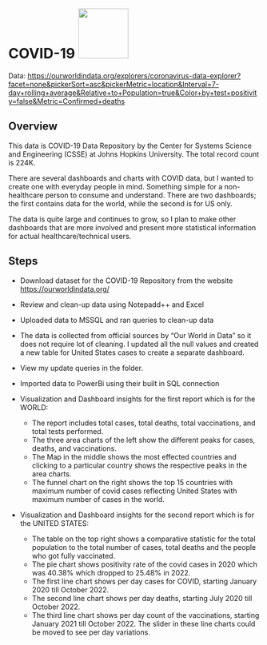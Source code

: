 # COVID-19 <img src="https://media.capc.org/svg-icons/CAPC_Toolkit_52-covid-19_zolnq6g.svg" width="100" height="100">

Data: https://ourworldindata.org/explorers/coronavirus-data-explorer?facet=none&pickerSort=asc&pickerMetric=location&Interval=7-day+rolling+average&Relative+to+Population=true&Color+by+test+positivity=false&Metric=Confirmed+deaths

## Overview
This data is COVID-19 Data Repository by the Center for Systems Science and Engineering (CSSE) at Johns Hopkins University. The total record count is 224K.

There are several dashboards and charts with COVID data, but I wanted to create one with everyday people in mind. Something simple for a non-healthcare person to consume and understand. There are two dashboards; the first contains data for the world, while the second is for US only.  

The data is quite large and continues to grow, so I plan to make other dashboards that are more involved and present more statistical information for actual healthcare/technical users.

## Steps
- Download dataset for the COVID-19 Repository from the website https://ourworldindata.org/
- Review and clean-up data using Notepadd++ and Excel
- Uploaded data to MSSQL and ran queries to clean-up data 
- The data is collected from official sources by “Our World in Data” so it does not require lot of cleaning. I updated all the null values and created a new table for United States cases to create a separate dashboard.
-	View my update queries in the folder. 
-	Imported data to PowerBi using their built in SQL connection
-	Visualization and Dashboard insights for the first report which is for the WORLD:
 	- The report includes total cases, total deaths, total vaccinations, and total tests performed.
 	- The three area charts of the left show the different peaks for cases, deaths, and vaccinations.
 	- The Map in the middle shows the most effected countries and clicking to a particular country shows the respective peaks in the area charts.
 	- The funnel chart on the right shows the top 15 countries with maximum number of covid cases reflecting United States with maximum number of cases in the world.

-	Visualization and Dashboard insights for the second report which is for the UNITED STATES:
 	- The table on the top right shows a comparative statistic for the total population to the total number of cases, total deaths and the people who got fully vaccinated.
 	- The pie chart shows positivity rate of the covid cases in 2020 which was 40.38% which dropped to 25.48% in 2022.
 	- The first line chart shows per day cases for COVID, starting January 2020 till October 2022.
 	- The second line chart shows per day deaths, starting July 2020 till October 2022.
 	- The third line chart shows per day count of the vaccinations, starting January 2021 till October 2022. The slider in these line charts could be moved to see per     day variations.



